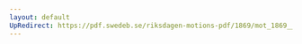 ```yaml
---
layout: default
UpRedirect: https://pdf.swedeb.se/riksdagen-motions-pdf/1869/mot_1869__ak__00169/mot_1869__ak__00169_001.pdf
---
```

